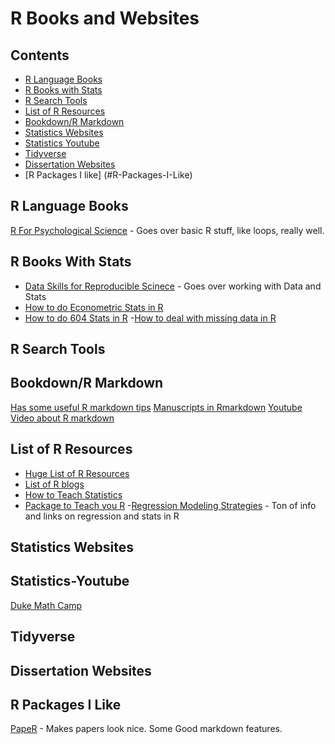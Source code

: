 # R Books and Websites

## Contents

- [R Language Books](#R-Language-Books)
- [R Books with Stats](#R-Books-With-Stats)
- [R Search Tools](#R-Search-Tools)
- [List of R Resources](#List-of-R-Resources)
- [Bookdown/R Markdown](#Bookdown/R-Markdown)
- [Statistics Websites](#Statistics-Websites)
- [Statistics Youtube](#Statistics-Youtube)
- [Tidyverse](#Tidyverse)
- [Dissertation Websites](#Dissertation-Websites)
- [R Packages I like] (#R-Packages-I-Like)


## R Language Books
[R For Psychological Science](https://psyr.org/) - Goes over basic R stuff, like loops, really well.
## R Books With Stats
- [Data Skills for Reproducible Scinece](https://psyteachr.github.io/msc-data-skills/index.html) - Goes over working with Data and Stats
- [How to do Econometric Stats in R](https://cran.r-project.org/web/views/Econometrics.html)
- [How to do 604 Stats in R](https://cran.r-project.org/web/views/SocialSciences.html)
-[How to deal with missing data in R](https://cran.r-project.org/web/views/MissingData.html)
## R Search Tools

## Bookdown/R Markdown
[Has some useful R markdown tips](https://cran.r-project.org/web/views/ReproducibleResearch.html)
[Manuscripts in Rmarkdown](https://stirlingcodingclub.github.io/Manuscripts_in_Rmarkdown/Rmarkdown_notes.html)
[Youtube Video about R markdown](https://www.youtube.com/watch?v=Nj9J5iCSMB0)
## List of R Resources

- [Huge List of R Resources](https://paulvanderlaken.com/2017/08/10/r-resources-cheatsheets-tutorials-books) 
- [List of R blogs](https://www.r-bloggers.com/)
- [How to Teach Statistics](https://cran.r-project.org/web/views/TeachingStatistics.html)
- [Package to Teach you R](https://swirlstats.com/)
-[Regression Modeling Strategies](http://biostat.mc.vanderbilt.edu/wiki/Main/RmS) - Ton of info and links on regression and stats in R
## Statistics Websites

## Statistics-Youtube
[Duke Math Camp](http://people.duke.edu/~das76/Mathematics%20for%20Political%20and%20Social%20Research%20Syllabus_Siegel.pdf)
## Tidyverse

## Dissertation Websites

## R Packages I Like
[PapeR](https://cran.r-project.org/web/packages/papeR/index.html) - Makes papers look nice. Some Good markdown features.
